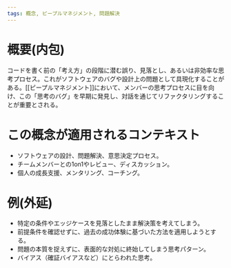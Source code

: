 ```yaml
---
tags: 概念, ピープルマネジメント, 問題解決
---
```


# 概要(内包)

コードを書く前の「考え方」の段階に潜む誤り、見落とし、あるいは非効率な思考プロセス。これがソフトウェアのバグや設計上の問題として具現化することがある。[[ピープルマネジメント]]において、メンバーの思考プロセスに目を向け、この「思考のバグ」を早期に発見し、対話を通じてリファクタリングすることが重要とされる。

# この概念が適用されるコンテキスト

- ソフトウェアの設計、問題解決、意思決定プロセス。
- チームメンバーとの1on1やレビュー、ディスカッション。
- 個人の成長支援、メンタリング、コーチング。

# 例(外延)

- 特定の条件やエッジケースを見落としたまま解決策を考えてしまう。
- 前提条件を確認せずに、過去の成功体験に基づいた方法を適用しようとする。
- 問題の本質を捉えずに、表面的な対処に終始してしまう思考パターン。
- バイアス（確証バイアスなど）にとらわれた思考。
